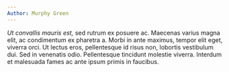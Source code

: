 ```yaml
---
Author: Murphy Green
---
```

*Ut convallis mauris est,* sed rutrum ex posuere ac. Maecenas varius magna elit,
ac condimentum ex pharetra a. Morbi in ante maximus, tempor elit eget, viverra
orci. Ut lectus eros, pellentesque id risus non, lobortis vestibulum dui. Sed in
venenatis odio. Pellentesque tincidunt molestie viverra. Interdum et malesuada
fames ac ante ipsum primis in faucibus.
